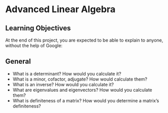 # Advanced Linear Algebra

## Learning Objectives
At the end of this project, you are expected to be able to explain to anyone, without the help of Google:

## General
- What is a determinant? How would you calculate it?
- What is a minor, cofactor, adjugate? How would calculate them?
- What is an inverse? How would you calculate it?
- What are eigenvalues and eigenvectors? How would you calculate them?
- What is definiteness of a matrix? How would you determine a matrix’s definiteness?
